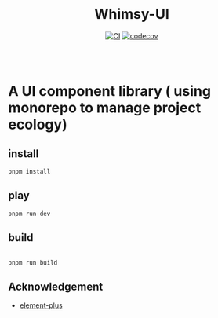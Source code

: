 <br>

<p align="center">
</p>

<h1 align="center">Whimsy-UI</h1>

<p align="center">
    <a href="https://github.com/huangyan321/whimsy/actions/workflows/main.yml"><img src="https://github.com/huangyan321/whimsy/actions/workflows/main.yml/badge.svg?branch=dev" alt="CI" style="max-width: 100%;"></a>
    <a href="https://codecov.io/gh/huangyan321/whimsy"><img src="https://codecov.io/gh/huangyan321/whimsy/branch/dev/graph/badge.svg?token=01P8Q3V5RX" alt="codecov" style="max-width: 100%;"></a>
</p>

<br>
<br>

# A UI component library ( using monorepo to manage project ecology)

## install

```shell
pnpm install
```

## play

```shell
pnpm run dev
```

## build

```shell

pnpm run build
```

## Acknowledgement

- [element-plus](https://github.com/element-plus/element-plus)

